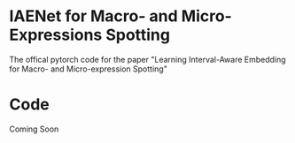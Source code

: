 # IAENet for Macro- and Micro-Expressions Spotting
The offical pytorch code for the paper "Learning Interval-Aware Embedding for Macro- and Micro-expression Spotting" 
# Code
Coming Soon
